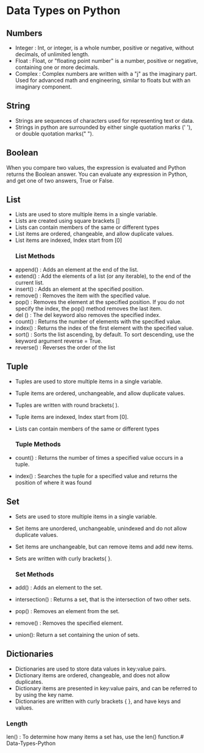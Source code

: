 # Data Types on Python
## Numbers
- Integer : Int, or integer, is a whole number, positive or negative, without decimals, of unlimited length.
- Float : Float, or "floating point number" is a number, positive or negative, containing one or more decimals.
- Complex : Complex numbers are written with a "j" as the imaginary part. Used for advanced math and engineering, similar to floats but with an imaginary component.
## String
- Strings are sequences of characters used for representing text or data.
- Strings in python are surrounded by either single quotation marks (' '), or double quotation marks(" ").
## Boolean
When you compare two values, the expression is evaluated and Python returns the Boolean answer.
You can evaluate any expression in Python, and get one of two answers, True or False.

## List
- Lists are used to store multiple items in a single variable.
- Lists are created using square brackets []
- Lists can contain members of the same or different types
- List items are ordered, changeable, and allow duplicate values.
- List items are indexed, Index start from [0]
  ### List Methods
- append() : Adds an element at the end of the list.
- extend() : Add the elements of a list (or any iterable), to the end of the current list.
- insert() : Adds an element at the specified position.
- remove() : Removes the item with the specified value.
- pop() : Removes the element at the specified position. If you do not specify the index, the pop() method removes the last item.
- del () : The del keyword also removes the specified index.
- count() : Returns the number of elements with the specified value.
- index() : Returns the index of the first element with the specified value.
- sort() : Sorts the list ascending, by default. To sort descending, use the keyword argument reverse = True.
- reverse() : Reverses the order of the list

## Tuple
- Tuples are used to store multiple items in a single variable.
- Tuple items are ordered, unchangeable, and allow duplicate values.
- Tuples are written with round brackets( ).
- Tuple items are indexed, Index start from [0].
- Lists can contain members of the same or different types

  ### Tuple Methods
- count() : Returns the number of times a specified value occurs in a tuple.
- index() : Searches the tuple for a specified value and returns the position of where it was found
## Set
- Sets are used to store multiple items in a single variable.
- Set items are unordered, unchangeable, unindexed and do not allow duplicate values.
- Set items are unchangeable, but can remove items and add new items.
- Sets are written with curly brackets{ }.

  ### Set Methods
- add() : Adds an element to the set.
- intersection() : Returns a set, that is the intersection of two other sets.
- pop() : Removes an element from the set.
- remove() : Removes the specified element.
- union(): Return a set containing the union of sets.

## Dictionaries
- Dictionaries are used to store data values in key:value pairs.
- Dictionary items are ordered, changeable, and does not allow duplicates.
- Dictionary items are presented in key:value pairs, and can be referred to by using the key name.
- Dictionaries are written with curly brackets { }, and have keys and values.

### Length
len() : To determine how many items a set has, use the len() function.# Data-Types-Python

